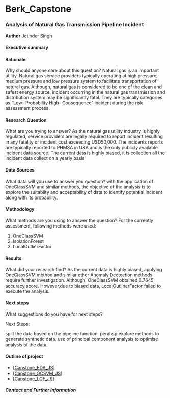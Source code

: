 # Berk_Capstone
### Analysis of Natural Gas Transmission Pipeline Incident 

**Author**
Jetinder Singh

#### Executive summary

#### Rationale
Why should anyone care about this question?
Natural gas is an important utility. Natural gas service providers typically operating at high pressure, medium pressure and low pressure system to facilitate transportation of natural gas. Although, natural gas is considered to be one of the clean and safest energy source, incident occurring in the natural gas transmission and distribution system may be significantly fatal. They are typically categories as “Low- Probability High- Consequence” incident during the risk assessment process.


#### Research Question
What are you trying to answer?
As the natural gas utility industry is highly regulated, service providers are legally required to report incident resulting in any fatality or incident cost exceeding USD50,000. The incidents reports are typically reported to PHMSA in USA and is the only publicly available incident data source.
The current data is highly biased, it is collection all the incident data collect on a yearly basis

#### Data Sources
What data will you use to answer you question?
with the application of OneClassSVM and similar methods, the objective of the analysis is to explore the suitabilty and acceptability of data to identify potential incident along with its probability. 

#### Methodology
What methods are you using to answer the question?
For the currently assessment, following methods were used: 
1. OneClassSVM
2. IsolationForest
3. LocalOutlierFactor

#### Results
What did your research find?
As the current data is highly biased, applying OneClassSVM method and similar other Anomaly Dectection methods require further investigation.
Although, OneClassSVM obtained 0.7645 accuracy score. However,due to biased data, LocalOutlinerFactor failed to execute the analysis. 

#### Next steps
What suggestions do you have for next steps?

Next Steps: 

split the data based on the pipeline function.
perahsp explore methods to generate synthetic data.
use of principal component analysis to optimise analysis of the data. 

#### Outline of project

- [[Capstone_EDA_JS](https://github.com/J51ngh/Berk_Capstone/blob/main/Capstone_EDA_JS.ipynb)]
- [[Capstone_OCSVM_JS](https://github.com/J51ngh/Berk_Capstone/blob/main/Capstone_OCSVM_JS.ipynb)]
- [[Capstone_LOF_JS](https://github.com/J51ngh/Berk_Capstone/blob/main/Capstone_LOF_JS.ipynb)]


##### Contact and Further Information
